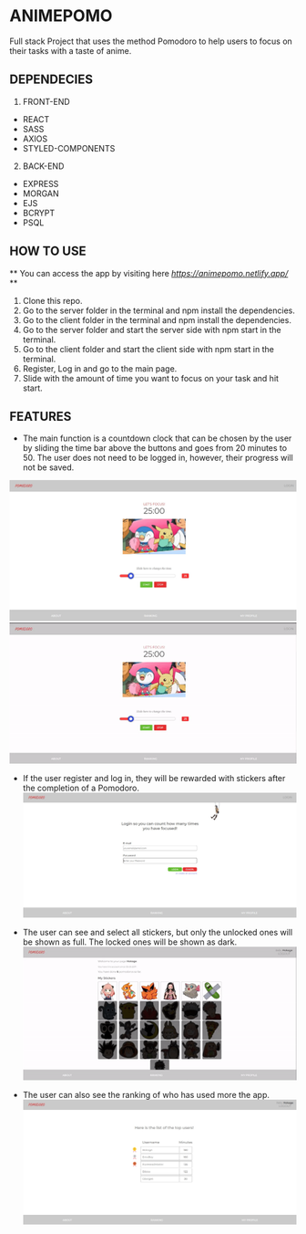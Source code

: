 # ANIMEPOMO

Full stack Project that uses the method Pomodoro to help users to focus on their tasks with a taste of anime.

## DEPENDECIES

1. FRONT-END

- REACT
- SASS
- AXIOS
- STYLED-COMPONENTS

2. BACK-END

- EXPRESS
- MORGAN
- EJS
- BCRYPT
- PSQL

## HOW TO USE

** You can access the app by visiting here *https://animepomo.netlify.app/* **

1. Clone this repo.
2. Go to the server folder in the terminal and npm install the dependencies.
3. Go to the client folder in the terminal and npm install the dependencies.
4. Go to the server folder and start the server side with npm start in the terminal.
5. Go to the client folder and start the client side with npm start in the terminal.
6. Register, Log in and go to the main page.
7. Slide with the amount of time you want to focus on your task and hit start.

## FEATURES

- The main function is a countdown clock that can be chosen by the user by sliding the time bar above the buttons and goes from 20 minutes to 50. The user does not need to be logged in, however, their progress will not be saved.

!["img showing the main page"](https://github.com/JohnBorges52/PomodoroApp/blob/master/server/public/images/main%20page%20animepomo.jpg)
</br>
!["gif showing the main functionality"](<https://github.com/JohnBorges52/PomodoroApp/blob/master/server/public/images/ezgif.com-gif-maker%20(7).gif>)

- If the user register and log in, they will be rewarded with stickers after the completion of a Pomodoro.
  !["img showing the login page"](https://github.com/JohnBorges52/PomodoroApp/blob/master/server/public/images/Screenshot%202022-09-16%20112730.jpg)
  </br>
- The user can see and select all stickers, but only the unlocked ones will be shown as full. The locked ones will be shown as dark.
  !["gif showing the stickers"](<https://github.com/JohnBorges52/PomodoroApp/blob/master/server/public/images/ezgif.com-gif-maker%20(8).gif>)

- The user can also see the ranking of who has used more the app.
  !["img showing the rankling page"](https://github.com/JohnBorges52/PomodoroApp/blob/master/server/public/images/Screenshot%202022-09-16%20113615.jpg)
